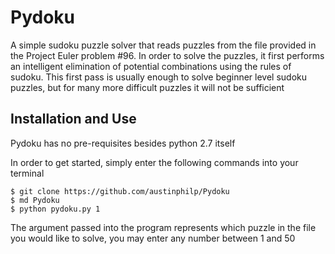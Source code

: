 # Pydoku

A simple sudoku puzzle solver that reads puzzles from the file provided in the Project Euler problem \#96. In order to solve the puzzles, it first performs an intelligent elimination of potential combinations using the rules of sudoku. This first pass is usually enough to solve beginner level sudoku puzzles, but for many more difficult puzzles it will not be sufficient


## Installation and Use

Pydoku has no pre-requisites besides python 2.7 itself

In order to get started, simply enter the following commands into your terminal

```
$ git clone https://github.com/austinphilp/Pydoku
$ md Pydoku
$ python pydoku.py 1
```

The argument passed into the program represents which puzzle in the file you would like to solve, you may enter any number between 1 and 50


